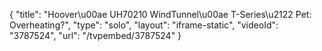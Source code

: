 {
    "title": "Hoover\u00ae UH70210  WindTunnel\u00ae T-Series\u2122 Pet: Overheating?",
    "type": "solo",
    "layout": "iframe-static",
    "videoId": "3787524",
    "url": "\/tvpembed\/3787524"
}